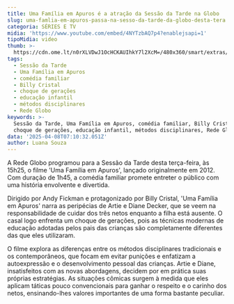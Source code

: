 ```yaml
---
title: Uma Família em Apuros é a atração da Sessão da Tarde na Globo
slug: uma-famlia-em-apuros-passa-na-sesso-da-tarde-da-globo-desta-tera
categoria: SÉRIES E TV
midia: 'https://www.youtube.com/embed/4NYTzbAQ7p4?enablejsapi=1'
tipoMidia: video
thumb: >-
  https://cdn.ome.lt/n0rXLVDwJ1OcHCKAUIhkY7l2XcM=/480x360/smart/extras/conteudos/umafamiliaemapuros.jpg
tags:
  - Sessão da Tarde
  - Uma Família em Apuros
  - comédia familiar
  - Billy Cristal
  - choque de gerações
  - educação infantil
  - métodos disciplinares
  - Rede Globo
keywords: >-
  Sessão da Tarde, Uma Família em Apuros, comédia familiar, Billy Cristal,
  choque de gerações, educação infantil, métodos disciplinares, Rede Globo
data: '2025-04-08T07:10:32.051Z'
author: Luana Souza
---
```


A Rede Globo programou para a Sessão da Tarde desta terça-feira, às 15h25, o filme 'Uma Família em Apuros', lançado originalmente em 2012. Com duração de 1h45, a comédia familiar promete entreter o público com uma história envolvente e divertida.

Dirigido por Andy Fickman e protagonizado por Billy Cristal, 'Uma Família em Apuros' narra as peripécias de Artie e Diane Decker, que se veem na responsabilidade de cuidar dos três netos enquanto a filha está ausente. O casal logo enfrenta um choque de gerações, pois as técnicas modernas de educação adotadas pelos pais das crianças são completamente diferentes das que eles utilizaram.

O filme explora as diferenças entre os métodos disciplinares tradicionais e os contemporâneos, que focam em evitar punições e enfatizam a autoexpressão e o desenvolvimento pessoal das crianças. Artie e Diane, insatisfeitos com as novas abordagens, decidem por em prática suas próprias estratégias. As situações cômicas surgem à medida que eles aplicam táticas pouco convencionais para ganhar o respeito e o carinho dos netos, ensinando-lhes valores importantes de uma forma bastante peculiar.

